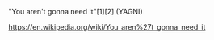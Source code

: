 

"You aren't gonna need it"[1][2] (YAGNI)

https://en.wikipedia.org/wiki/You_aren%27t_gonna_need_it
